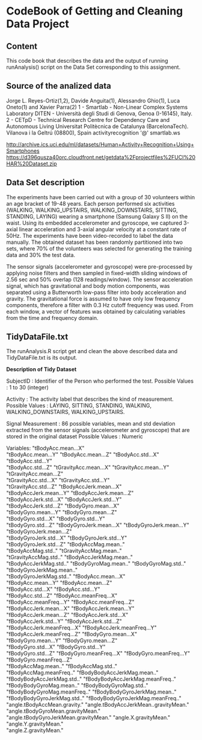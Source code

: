 # CodeBook of Getting and Cleaning Data Project

## Content
This code book that describes the data and the output of running runAnalysis() script on the Data Set corresponding to this assignment.

## Source of the analized data
Jorge L. Reyes-Ortiz(1,2), Davide Anguita(1), Alessandro Ghio(1), Luca Oneto(1) and Xavier Parra(2) 1 - Smartlab - Non-Linear Complex Systems Laboratory DITEN - Università degli Studi di Genova, Genoa (I-16145), Italy. 2 - CETpD - Technical Research Centre for Dependency Care and Autonomous Living Universitat Politècnica de Catalunya (BarcelonaTech). Vilanova i la Geltrú (08800), Spain activityrecognition '@' smartlab.ws

http://archive.ics.uci.edu/ml/datasets/Human+Activity+Recognition+Using+Smartphones
https://d396qusza40orc.cloudfront.net/getdata%2Fprojectfiles%2FUCI%20HAR%20Dataset.zip

## Data Set description
The experiments have been carried out with a group of 30 volunteers within an age bracket of 19-48 years. Each person performed six activities (WALKING, WALKING_UPSTAIRS, WALKING_DOWNSTAIRS, SITTING, STANDING, LAYING) wearing a smartphone (Samsung Galaxy S II) on the waist. Using its embedded accelerometer and gyroscope, we captured 3-axial linear acceleration and 3-axial angular velocity at a constant rate of 50Hz. The experiments have been video-recorded to label the data manually. The obtained dataset has been randomly partitioned into two sets, where 70% of the volunteers was selected for generating the training data and 30% the test data.

The sensor signals (accelerometer and gyroscope) were pre-processed by applying noise filters and then sampled in fixed-width sliding windows of 2.56 sec and 50% overlap (128 readings/window). The sensor acceleration signal, which has gravitational and body motion components, was separated using a Butterworth low-pass filter into body acceleration and gravity. The gravitational force is assumed to have only low frequency components, therefore a filter with 0.3 Hz cutoff frequency was used. From each window, a vector of features was obtained by calculating variables from the time and frequency domain.

## TidyDataFile.txt
The runAnalysis.R script get and clean the above described data and TidyDataFile.txt is its output.

__Description of Tidy Dataset__

SubjectID : Identifier of the Person who performed the test.
Possible Values : 1 to 30 (integer)

Activity : The activity label that describes the kind of measurement.
Possible Values : LAYING, SITTING, STANDING, WALKING, WALKING_DOWNSTAIRS, WALKING_UPSTAIRS.

Signal Measurement : 86 possible variables, mean and std deviation extracted from the sensor signals (accelerometer and gyroscope) that are stored in the original dataset
Possible Values : Numeric

Variables:
"tBodyAcc.mean...X"                   
"tBodyAcc.mean...Y"
"tBodyAcc.mean...Z"
"tBodyAcc.std...X"
"tBodyAcc.std...Y"                    
"tBodyAcc.std...Z"
"tGravityAcc.mean...X"
"tGravityAcc.mean...Y"
"tGravityAcc.mean...Z"                
"tGravityAcc.std...X"
"tGravityAcc.std...Y"                 
"tGravityAcc.std...Z"
"tBodyAccJerk.mean...X"               
"tBodyAccJerk.mean...Y"
"tBodyAccJerk.mean...Z"               
"tBodyAccJerk.std...X"
"tBodyAccJerk.std...Y"                
"tBodyAccJerk.std...Z"
"tBodyGyro.mean...X"                  
"tBodyGyro.mean...Y"
"tBodyGyro.mean...Z"                  
"tBodyGyro.std...X"
"tBodyGyro.std...Y"                   
"tBodyGyro.std...Z"
"tBodyGyroJerk.mean...X"
"tBodyGyroJerk.mean...Y"
"tBodyGyroJerk.mean...Z"              
"tBodyGyroJerk.std...X"
"tBodyGyroJerk.std...Y"               
"tBodyGyroJerk.std...Z"
"tBodyAccMag.mean.."                  
"tBodyAccMag.std.."
"tGravityAccMag.mean.."               
"tGravityAccMag.std.."
"tBodyAccJerkMag.mean.."              
"tBodyAccJerkMag.std.."
"tBodyGyroMag.mean.."
"tBodyGyroMag.std.."
"tBodyGyroJerkMag.mean.."             
"tBodyGyroJerkMag.std.."
"fBodyAcc.mean...X"                   
"fBodyAcc.mean...Y"
"fBodyAcc.mean...Z"                   
"fBodyAcc.std...X"
"fBodyAcc.std...Y"                    
"fBodyAcc.std...Z"
"fBodyAcc.meanFreq...X"               
"fBodyAcc.meanFreq...Y"
"fBodyAcc.meanFreq...Z"               
"fBodyAccJerk.mean...X"
"fBodyAccJerk.mean...Y"               
"fBodyAccJerk.mean...Z"
"fBodyAccJerk.std...X"                
"fBodyAccJerk.std...Y"
"fBodyAccJerk.std...Z"                
"fBodyAccJerk.meanFreq...X"
"fBodyAccJerk.meanFreq...Y"           
"fBodyAccJerk.meanFreq...Z"
"fBodyGyro.mean...X"                  
"fBodyGyro.mean...Y"
"fBodyGyro.mean...Z"                  
"fBodyGyro.std...X"
"fBodyGyro.std...Y"                   
"fBodyGyro.std...Z"
"fBodyGyro.meanFreq...X"
"fBodyGyro.meanFreq...Y"
"fBodyGyro.meanFreq...Z"              
"fBodyAccMag.mean.."
"fBodyAccMag.std.."                   
"fBodyAccMag.meanFreq.."
"fBodyBodyAccJerkMag.mean.."          
"fBodyBodyAccJerkMag.std.."
"fBodyBodyAccJerkMag.meanFreq.."      
"fBodyBodyGyroMag.mean.."
"fBodyBodyGyroMag.std.."              
"fBodyBodyGyroMag.meanFreq.."
"fBodyBodyGyroJerkMag.mean.."         
"fBodyBodyGyroJerkMag.std.."
"fBodyBodyGyroJerkMag.meanFreq.."     
"angle.tBodyAccMean.gravity."
"angle.tBodyAccJerkMean..gravityMean."
"angle.tBodyGyroMean.gravityMean."
"angle.tBodyGyroJerkMean.gravityMean."
"angle.X.gravityMean."
"angle.Y.gravityMean."                
"angle.Z.gravityMean."  
